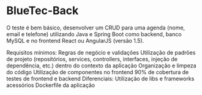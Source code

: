 # BlueTec-Back

O teste é bem básico, desenvolver um CRUD para uma agenda (nome, email e telefone) utilizando Java e Spring Boot como backend, banco MySQL e no frontend React ou AngularJS (versão 1.5).

Requisitos mínimos:
Regras de negócio e validações
Utilização de padrões de projeto (repositórios, services, controllers, interfaces, injeção de dependência, etc.) dentro do contexto da aplicação
Organização e limpeza do código
Utilização de componentes no frontend
90% de cobertura de testes de frontend e backend 
Diferenciais:
Utilização de libs e frameworks acessórios
Dockerfile da aplicação 
